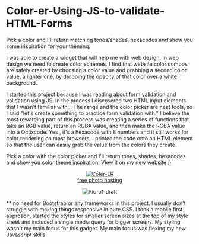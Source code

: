 # Color-er-Using-JS-to-validate-HTML-Forms
    
 Pick a color and I'll return matching tones/shades, hexacodes and show you some inspiration for your theming.<p>
    
I was able to create a widget that will help me with web design. In web design we need to create color schemes. I find that website color combos are safely created by choosing a color value and grabbing a second color value, a lighter one, by dropping the opacity of that color over a white background. <p>
    
I started this project because I was reading about form validation and validation using JS. In the process I discovered two HTML input elements that I wasn't familiar with... The range and the color picker are neat tools, so I said "let's create something to practice form validation with." I believe the most rewarding part of this process was creating a series of functions that take an RGB value, return an RGBA value, and then make the RGBA value into a Octixcode. Yes , it's a hexacode with 8 numbers and it still works for color rendering on most browsers. I printed the code onto an HTML element so that the user can easily grab the value from the colors they create.
<p>
 Pick a color with the color picker and I'll return tones, shades, hexacodes and show you color theme inspiration. <a href="http://www.squid-inc.org/Color-ER"> View it on my new website :) </a>
   
<p align="center" >  
<a href="https://ibb.co/wpcCJvC"><img src="https://i.ibb.co/F8HJsPJ/Coler-ER.jpg" alt="Coler-ER" border="0"></a><br /><a target='_blank' href='https://imgbb.com/'>free photo hosting</a><br />
  </p>
 <p align="center" > 
<img src="https://i.ibb.co/Q88CySv/Pic-of-draft.png" alt="Pic-of-draft" align="center"  border="0">
</p>

<p>** no need for Bootstrap or any frameworks in this project. I usually don't struggle with making things responsive in pure CSS. 
 I took a mobile first approach, started the styles for smaller screen sizes at the top of my style sheet and included a single media query for bigger screens. My styling wasn't  my main focus for this gadget. My main focus was flexing my new Javascript skills. 
